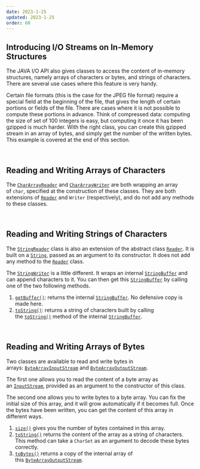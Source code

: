 ```yaml
---
date: 2023-1-25
updated: 2023-1-25
order: 60
---
```

## Introducing I/O Streams on In-Memory Structures

The JAVA I/O API also gives classes to access the content of in-memory structures, namely arrays of characters or bytes, and strings of characters. There are several use cases where this feature is very handy.

Certain file formats (this is the case for the JPEG file format) require a special field at the beginning of the file, that gives the length of certain portions or fields of the file. There are cases where it is not possible to compute these portions in advance. Think of compressed data: computing the size of set of 100 integers is easy, but computing it once it has been gzipped is much harder. With the right class, you can create this gzipped stream in an array of bytes, and simply get the number of the written bytes. This example is covered at the end of this section.

 

## Reading and Writing Arrays of Characters

The [`CharArrayReader`](https://docs.oracle.com/en/java/javase/22/docs/api/java.base/java/io/CharArrayReader.html) and [`CharArrayWriter`](https://docs.oracle.com/en/java/javase/22/docs/api/java.base/java/io/CharArrayWriter.html) are both wrapping an array of `char`, specified at the construction of these classes. They are both extensions of [`Reader`](https://docs.oracle.com/en/java/javase/22/docs/api/java.base/java/io/Reader.html) and `Writer` (respectively), and do not add any methods to these classes.

 

## Reading and Writing Strings of Characters

The [`StringReader`](https://docs.oracle.com/en/java/javase/22/docs/api/java.base/java/io/StringReader.html) class is also an extension of the abstract class [`Reader`](https://docs.oracle.com/en/java/javase/22/docs/api/java.base/java/io/Reader.html). It is built on a [`String`](https://docs.oracle.com/en/java/javase/22/docs/api/java.base/java/lang/String.html), passed as an argument to its constructor. It does not add any method to the [`Reader`](https://docs.oracle.com/en/java/javase/22/docs/api/java.base/java/io/Reader.html) class.

The [`StringWriter`](https://docs.oracle.com/en/java/javase/22/docs/api/java.base/java/io/StringWriter.html) is a little different. It wraps an internal [`StringBuffer`](https://docs.oracle.com/en/java/javase/22/docs/api/java.base/java/lang/StringBuffer.html) and can append characters to it. You can then get this [`StringBuffer`](https://docs.oracle.com/en/java/javase/22/docs/api/java.base/java/lang/StringBuffer.html) by calling one of the two following methods.

1. [`getBuffer()`](https://docs.oracle.com/en/java/javase/22/docs/api/java.base/java/io/StringWriter.html#getBuffer()): returns the internal [`StringBuffer`](https://docs.oracle.com/en/java/javase/22/docs/api/java.base/java/lang/StringBuffer.html). No defensive copy is made here.
2. [`toString()`](https://docs.oracle.com/en/java/javase/22/docs/api/java.base/java/io/StringWriter.html#toString()): returns a string of characters built by calling the [`toString()`](https://docs.oracle.com/en/java/javase/22/docs/api/java.base/java/lang/StringBuffer.html#toString()) method of the internal [`StringBuffer`](https://docs.oracle.com/en/java/javase/22/docs/api/java.base/java/lang/StringBuffer.html).

 

## Reading and Writing Arrays of Bytes

Two classes are available to read and write bytes in arrays: [`ByteArrayInputStream`](https://docs.oracle.com/en/java/javase/22/docs/api/java.base/java/io/ByteArrayInputStream.html) and [`ByteArrayOutputStream`](https://docs.oracle.com/en/java/javase/22/docs/api/java.base/java/io/ByteArrayOutputStream.html).

The first one allows you to read the content of a byte array as an [`InputStream`](https://docs.oracle.com/en/java/javase/22/docs/api/java.base/java/io/InputStream.html), provided as an argument to the constructor of this class.

The second one allows you to write bytes to a byte array. You can fix the initial size of this array, and it will grow automatically if it becomes full. Once the bytes have been written, you can get the content of this array in different ways.

1. [`size()`](https://docs.oracle.com/en/java/javase/22/docs/api/java.base/java/io/ByteArrayOutputStream.html#size()) gives you the number of bytes contained in this array.
2. [`toString()`](https://docs.oracle.com/en/java/javase/22/docs/api/java.base/java/io/ByteArrayOutputStream.html#toString()) returns the content of the array as a string of characters. This method can take a `CharSet` as an argument to decode these bytes correctly.
3. [`toBytes()`](https://docs.oracle.com/en/java/javase/22/docs/api/java.base/java/io/ByteArrayOutputStream.html#toBytes()) returns a copy of the internal array of this [`ByteArrayOutputStream`](https://docs.oracle.com/en/java/javase/22/docs/api/java.base/java/io/ByteArrayOutputStream.html).

